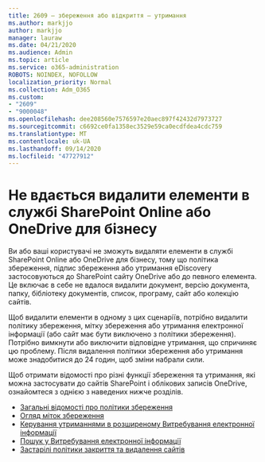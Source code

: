 ```yaml
---
title: 2609 – збереження або відкриття – утримання
ms.author: markjjo
author: markjjo
manager: lauraw
ms.date: 04/21/2020
ms.audience: Admin
ms.topic: article
ms.service: o365-administration
ROBOTS: NOINDEX, NOFOLLOW
localization_priority: Normal
ms.collection: Adm_O365
ms.custom:
- "2609"
- "9000048"
ms.openlocfilehash: dee208560e7576597e20aec897f42432d7973727
ms.sourcegitcommit: c6692ce0fa1358ec3529e59ca0ecdfdea4cdc759
ms.translationtype: MT
ms.contentlocale: uk-UA
ms.lasthandoff: 09/14/2020
ms.locfileid: "47727912"
---
```

# <a name="unable-to-delete-items-in-sharepoint-online-or-onedrive-for-business"></a>Не вдається видалити елементи в службі SharePoint Online або OneDrive для бізнесу

Ви або ваші користувачі не зможуть видаляти елементи в службі SharePoint Online або OneDrive для бізнесу, тому що політика збереження, підпис збереження або утримання eDiscovery застосовуються до SharePoint сайту OneDrive або до певного елемента. Це включає в себе не вдалося видалити документ, версію документа, папку, бібліотеку документів, список, програму, сайт або колекцію сайтів. 

Щоб видалити елементи в одному з цих сценаріїв, потрібно видалити політику збереження, мітку збереження або утримання електронної інформації (або сайт має бути виключено з політики збереження). Потрібно вимкнути або виключити відповідне утримання, що спричиняє цю проблему. Після видалення політики збереження або утримання може знадобитися до 24 годин, щоб зміни набрали сили. 

Щоб отримати відомості про різні функції збереження та утримання, які можна застосувати до сайтів SharePoint і облікових записів OneDrive, ознайомтеся з однією з наведених нижче розділів.

- [Загальні відомості про політики збереження](https://docs.microsoft.com/microsoft-365/compliance/retention-policies)
- [Огляд міток збереження](https://docs.microsoft.com/microsoft-365/compliance/labels)
- [Керування утриманнями в розширеному Витребування електронної інформації](https://docs.microsoft.com/microsoft-365/compliance/managing-holds)
- [Пошук у Витребування електронної інформації](https://docs.microsoft.com/microsoft-365/compliance/ediscovery-cases#step-4-place-content-locations-on-hold)
- [Застарілі політики закриття та видалення сайтів](https://support.office.com/article/Use-policies-for-site-closure-and-deletion-A8280D82-27FD-48C5-9ADF-8A5431208BA5)